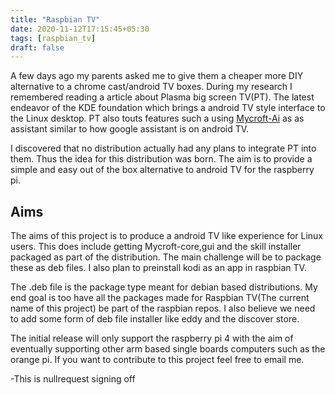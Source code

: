 ```yaml
---
title: "Raspbian TV"
date: 2020-11-12T17:15:45+05:30
tags: [raspbian_tv]
draft: false
---
```


A few days ago my parents asked me to give them a cheaper more DIY alternative to a chrome cast/android TV boxes. During my research I remembered reading a article about Plasma big screen TV(PT). The latest endeavor of the KDE foundation which brings a android TV style interface to the Linux desktop. PT also touts features such a using [Mycroft-Ai](https://mycroft.ai/) as as assistant similar to how google assistant is on android TV.

I discovered that no distribution actually had any plans to integrate PT into them. Thus the idea for this distribution was born. The aim is to provide a simple and easy out of the box alternative to android TV for the raspberry pi. 

## Aims
The aims of this project is to produce a android TV like experience for Linux users. This does include getting Mycroft-core,gui and the skill installer packaged as part of the distribution. The main challenge will be to package these as deb files. I also plan to preinstall kodi as an app in raspbian TV.


The .deb file is the package type meant for debian based distributions. My end goal is too have all the packages made for Raspbian TV(The current name of this project) be part of the raspbian repos. I also believe we need to add some form of deb file installer like eddy and the discover store.


The initial release will only support the raspberry pi 4 with the aim of eventually supporting other arm based single boards computers such as the orange pi. If you want to contribute to this project feel free to email me. 

-This is nullrequest signing off 
